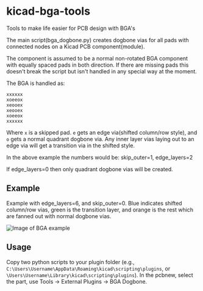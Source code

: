 # kicad-bga-tools
Tools to make life easier for PCB design with BGA's

The main script(bga_dogbone.py) creates dogbone vias for all pads with connected nodes on a Kicad PCB component(module).

The component is assumed to be a normal non-rotated BGA component with equally spaced pads in both direction. If there are missing pads this doesn't break the script but isn't handled in any special way at the moment.

The BGA is handled as:
```
xxxxxx
xoeeox
xeooex
xeooex
xoeeox
xxxxxx
```

Where `x` is a skipped pad. `e` gets an edge via(shifted column/row style), and `o` gets a normal quadrant dogbone via. Any inner layer vias laying out to an edge via will get a transition via in the shifted style.

In the above example the numbers would be: skip_outer=1, edge_layers=2

If edge_layers=0 then only quadrant dogbone vias will be created.

## Example

Example with edge_layers=6, and skip_outer=0. Blue indicates shifted column/row vias, green is the transition layer, and orange is the rest which are fanned out with normal dogbone vias.

![Image of BGA example](bga-example.png)

## Usage

Copy two python scripts to your plugin folder (e.g., ```C:\Users\Username\AppData\Roaming\kicad\scripting\plugins```, or ```\Users\Username\Library\kicad\scripting\plugins```). In the pcbnew, select the part, use Tools -> External Plugins -> BGA Dogbone.